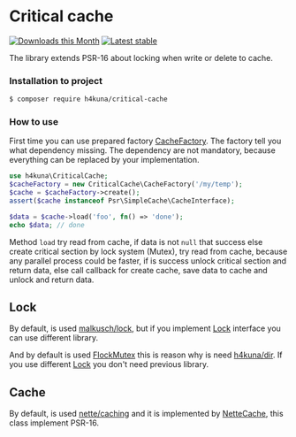 # Critical cache

[![Downloads this Month](https://img.shields.io/packagist/dm/h4kuna/critical-cache.svg)](https://packagist.org/packages/h4kuna/critical-cache)
[![Latest stable](https://img.shields.io/packagist/v/h4kuna/critical-cache.svg)](https://packagist.org/packages/h4kuna/critical-cache)

The library extends PSR-16 about locking when write or delete to cache.

### Installation to project
```sh
$ composer require h4kuna/critical-cache
```

### How to use
First time you can use prepared factory [CacheFactory](./src/CacheFactory.php). The factory tell you what dependency missing. The dependency are not mandatory, because everything can be replaced by your implementation.

```php
use h4kuna\CriticalCache;
$cacheFactory = new CriticalCache\CacheFactory('/my/temp');
$cache = $cacheFactory->create();
assert($cache instanceof Psr\SimpleCache\CacheInterface);

$data = $cache->load('foo', fn() => 'done');
echo $data; // done
```

Method `load` try read from cache, if data is not `null` that success else create critical section by lock system (Mutex), try read from cache, because any parallel process could be faster, if is success unlock critical section and return data, else call callback for create cache, save data to cache and unlock and return data.

## Lock
By default, is used [malkusch/lock](//github.com/php-lock/lock), but if you implement [Lock](src/Lock.php) interface you can use different library.

And by default is used [FlockMutex](//github.com/php-lock/lock/blob/master/classes/mutex/FlockMutex.php) this is reason why is need [h4kuna/dir](//github.com/h4kuna/dir). If you use different [Lock](//github.com/php-lock/lock/tree/master/classes/mutex) you don't need previous library.

## Cache
By default, is used [nette/caching](//github.com/nette/caching) and it is implemented by [NetteCache](src/PSR16/NetteCache.php), this class implement PSR-16.
